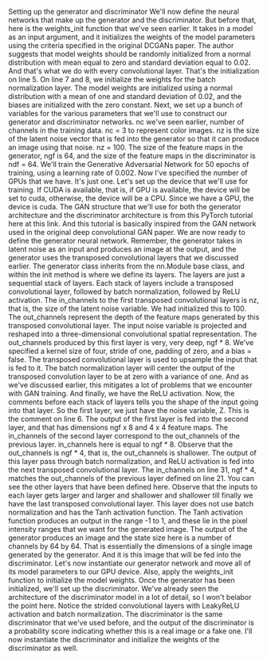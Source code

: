 Setting up the generator and discriminator
We'll now define the neural networks that make up the generator and the discriminator. But before that, here is the weights_init function that we've seen earlier. It takes in a model as an input argument, and it initializes the weights of the model parameters using the criteria specified in the original DCGANs paper. The author suggests that model weights should be randomly initialized from a normal distribution with mean equal to zero and standard deviation equal to 0.02. And that's what we do with every convolutional layer. That's the initialization on line 5. On line 7 and 8, we initialize the weights for the batch normalization layer. The model weights are initialized using a normal distribution with a mean of one and standard deviation of 0.02, and the biases are initialized with the zero constant. Next, we set up a bunch of variables for the various parameters that we'll use to construct our generator and discriminator networks. nc we've seen earlier, number of channels in the training data. nc = 3 to represent color images. nz is the size of the latent noise vector that is fed into the generator so that it can produce an image using that noise. nz = 100. The size of the feature maps in the generator, ngf is 64, and the size of the feature maps in the discriminator is ndf = 64. We'll train the Generative Adversarial Network for 50 epochs of training, using a learning rate of 0.002. Now I've specified the number of GPUs that we have. It's just one. Let's set up the device that we'll use for training. If CUDA is available, that is, if GPU is available, the device will be set to cuda, otherwise, the device will be a CPU. Since we have a GPU, the device is cuda. The GAN structure that we'll use for both the generator architecture and the discriminator architecture is from this PyTorch tutorial here at this link. And this tutorial is basically inspired from the GAN network used in the original deep convolutional GAN paper. We are now ready to define the generator neural network. Remember, the generator takes in latent noise as an input and produces an image at the output, and the generator uses the transposed convolutional layers that we discussed earlier. The generator class inherits from the nn.Module base class, and within the init method is where we define its layers. The layers are just a sequential stack of layers. Each stack of layers include a transposed convolutional layer, followed by batch normalization, followed by ReLU activation. The in_channels to the first transposed convolutional layers is nz, that is, the size of the latent noise variable. We had initialized this to 100. The out_channels represent the depth of the feature maps generated by this transposed convolutional layer. The input noise variable is projected and reshaped into a three-dimensional convolutional spatial representation. The out_channels produced by this first layer is very, very deep, ngf * 8. We've specified a kernel size of four, stride of one, padding of zero, and a bias = false. The transposed convolutional layer is used to upsample the input that is fed to it. The batch normalization layer will center the output of the transposed convolution layer to be at zero with a variance of one. And as we've discussed earlier, this mitigates a lot of problems that we encounter with GAN training. And finally, we have the ReLU activation. Now, the comments before each stack of layers tells you the shape of the input going into that layer. So the first layer, we just have the noise variable, Z. This is the comment on line 6. The output of the first layer is fed into the second layer, and that has dimensions ngf x 8 and 4 x 4 feature maps. The in_channels of the second layer correspond to the out_channels of the previous layer. in_channels here is equal to ngf * 8. Observe that the out_channels is ngf * 4, that is, the out_channels is shallower. The output of this layer pass through batch normalization, and ReLU activation is fed into the next transposed convolutional layer. The in_channels on line 31, ngf * 4, matches the out_channels of the previous layer defined on line 21. You can see the other layers that have been defined here. Observe that the inputs to each layer gets larger and larger and shallower and shallower till finally we have the last transposed convolutional layer. This layer does not use batch normalization and has the Tanh activation function. The Tanh activation function produces an output in the range -1 to 1, and these lie in the pixel intensity ranges that we want for the generated image. The output of the generator produces an image and the state size here is a number of channels by 64 by 64. That is essentially the dimensions of a single image generated by the generator. And it is this image that will be fed into the discriminator. Let's now instantiate our generator network and move all of its model parameters to our GPU device. Also, apply the weights_init function to initialize the model weights. Once the generator has been initialized, we'll set up the discriminator. We've already seen the architecture of the discriminator model in a lot of detail, so I won't belabor the point here. Notice the strided convolutional layers with LeakyReLU activation and batch normalization. The discriminator is the same discriminator that we've used before, and the output of the discriminator is a probability score indicating whether this is a real image or a fake one. I'll now instantiate the discriminator and initialize the weights of the discriminator as well.